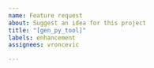 ```yaml
---
name: Feature request
about: Suggest an idea for this project
title: "[gen_py_tool]"
labels: enhancement
assignees: vroncevic

---
```




